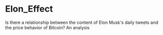 # Elon_Effect
Is there a relationship between the content of Elon Musk's daily tweets and the price behavior of Bitcoin? An analysis
